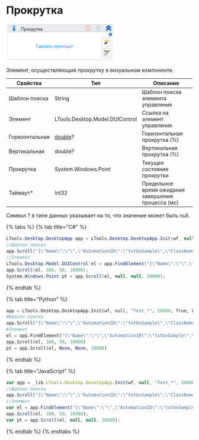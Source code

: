 # Прокрутка

![](<../../../../.gitbook/assets/image (224).png>)

Элемент, осуществляющий прокрутку в визуальном компоненте.

| Свойства       | Тип                             | Описание                                           |
| -------------- | ------------------------------- | -------------------------------------------------- |
| Шаблон поиска  | String                          | Шаблон поиска элемента управления                  |
| Элемент        | LTools.Desktop.Model.DUIControl | Ссылка на элемент управления                       |
| Горизонтальная | [double](https://learn.microsoft.com/ru-ru/dotnet/api/system.double?view=net-5.0&viewFallbackFrom=windowsdesktop-3.0)? | Горизонтальная прокрутка (%)  |
| Вертикальная   | double?                         | Вертикальная прокрутка (%)                         |
| Прокрутка      | System.Windows.Point            | Текущее состояние прокрутки                        |
| Таймаут\*      | Int32                           | Предельное время ожидания завершения процесса (мс) |

Символ ? в типе данных указывает на то, что значение может быть null.

{% tabs %}
{% tab title="C#" %}
```csharp
LTools.Desktop.DesktopApp app = LTools.Desktop.DesktopApp.Init(wf, null, "Test_*", 20000, true, LTools.Desktop.Model.DesktopTypes.UIAUTOMATION);
//Шаблон поиска
app.Scroll("{\"Name\":\"\",\"AutomationID\":\"txtbxSample\",\"ClassName\":\"TextBox\",\"AUIProperties\":[],\"TextSearchMode\":0,\"IsRoot\":false,\"IsQuickSearch\":false}", 100, 50, 10000);
//Элемент
LTools.Desktop.Model.DUIControl el = app.FindElement("{\"Name\":\"\",\"AutomationID\":\"txtbxSample\",\"ClassName\":\"TextBox\",\"AUIProperties\":[],\"TextSearchMode\":0,\"IsRoot\":false,\"IsQuickSearch\":false}");
app.Scroll(el, 100, 50, 10000);
System.Windows.Point pt = app.Scroll(el, null, null, 10000);
```
{% endtab %}

{% tab title="Python" %}
```python
app = LTools.Desktop.DesktopApp.Init(wf, null, "Test_*", 20000, True, LTools.Desktop.Model.DesktopTypes.UIAUTOMATION)
#Шаблон поиска
app.Scroll("{\"Name\":\"\",\"AutomationID\":\"txtbxSample\",\"ClassName\":\"TextBox\",\"AUIProperties\":[],\"TextSearchMode\":0,\"IsRoot\":false,\"IsQuickSearch\":false}", 100, 50, 10000)
#Элемент
el = app.FindElement("{\"Name\":\"\",\"AutomationID\":\"txtbxSample\",\"ClassName\":\"TextBox\",\"AUIProperties\":[],\"TextSearchMode\":0,\"IsRoot\":false,\"IsQuickSearch\":false}")
app.Scroll(el, 100, 50, 10000)
pt = app.Scroll(el, None, None, 10000)
```
{% endtab %}

{% tab title="JavaScript" %}
```javascript
var app = _lib.LTools.Desktop.DesktopApp.Init(wf, null, "Test_*", 20000, true, _lib.LTools.Desktop.Model.DesktopTypes.UIAUTOMATION);
//Шаблон поиска
app.Scroll("{\"Name\":\"\",\"AutomationID\":\"txtbxSample\",\"ClassName\":\"TextBox\",\"AUIProperties\":[],\"TextSearchMode\":0,\"IsRoot\":false,\"IsQuickSearch\":false}", 100, 50, 10000);
//Элемент
var el = app.FindElement("{\"Name\":\"\",\"AutomationID\":\"txtbxSample\",\"ClassName\":\"TextBox\",\"AUIProperties\":[],\"TextSearchMode\":0,\"IsRoot\":false,\"IsQuickSearch\":false}");
app.Scroll(el, 100, 50, 10000);
var pt = app.Scroll(el, null, null, 10000);
```
{% endtab %}
{% endtabs %}


